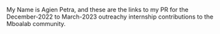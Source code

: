 My Name is Agien Petra, and these are the links to my PR for the December-2022 to March-2023 outreachy internship contributions to the Mboalab community.
